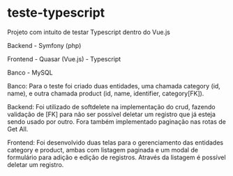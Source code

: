 # teste-typescript
Projeto com intuito de testar Typescript dentro do Vue.js

Backend - Symfony (php)

Frontend - Quasar (Vue.js) - Typescript

Banco - MySQL

Banco: Para o teste foi criado duas entidades, uma chamada category (id, name), e outra chamada product (id, name, identifier, category[FK]).

Backend: Foi utilizado de softdelete na implementação do crud, fazendo validação de [FK] para não ser possível deletar um registro que já esteja sendo usado por outro. Fora também implementado paginação nas rotas de Get All.

Frontend: Foi desenvolvido duas telas para o gerenciamento das entidades category e product, ambas com listagem paginada e um modal de formulário para adição e edição de registros. Através da listagem é possível deletar um registro.
